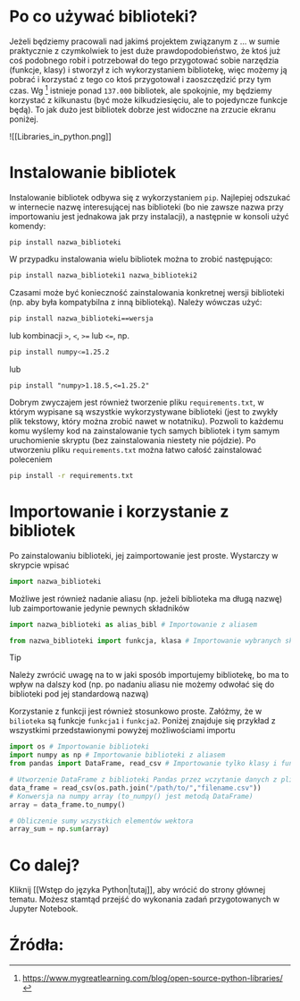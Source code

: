 # Po co używać biblioteki?

Jeżeli będziemy pracowali nad jakimś projektem związanym z ... w sumie praktycznie z czymkolwiek to jest duże prawdopodobieństwo, że ktoś już coś podobnego robił i potrzebował do tego przygotować sobie narzędzia (funkcje, klasy) i stworzył z ich wykorzystaniem bibliotekę, więc możemy ją pobrać i korzystać z tego co ktoś przygotował i zaoszczędzić przy tym czas. Wg [^mgl] istnieje ponad `137.000` bibliotek, ale spokojnie, my będziemy korzystać z kilkunastu (być może kilkudziesięciu, ale to pojedyncze funkcje będą). To jak dużo jest bibliotek dobrze jest widoczne na zrzucie ekranu poniżej.

![[Libraries_in_python.png]]
# Instalowanie bibliotek

Instalowanie bibliotek odbywa się z wykorzystaniem `pip`. Najlepiej odszukać w internecie nazwę interesującej nas biblioteki (bo nie zawsze nazwa przy importowaniu jest jednakowa jak przy instalacji), a następnie w konsoli użyć komendy:
```bash
pip install nazwa_biblioteki
```

W przypadku instalowania wielu bibliotek można to zrobić następująco:
```bash
pip install nazwa_biblioteki1 nazwa_biblioteki2
```

Czasami może być konieczność zainstalowania konkretnej wersji biblioteki (np. aby była kompatybilna z inną biblioteką). Należy wówczas użyć:
```bash
pip install nazwa_biblioteki==wersja
```
lub kombinacji `>`, `<`, `>=` lub `<=`, np.
```bash
pip install numpy<=1.25.2
```
lub
```
pip install "numpy>1.18.5,<=1.25.2"
```

Dobrym zwyczajem jest również tworzenie pliku `requirements.txt`, w którym wypisane są wszystkie wykorzystywane biblioteki (jest to zwykły plik tekstowy, który można zrobić nawet w notatniku). Pozwoli to każdemu komu wyślemy kod na zainstalowanie tych samych bibliotek i tym samym uruchomienie skryptu (bez zainstalowania niestety nie pójdzie). Po utworzeniu pliku `requirements.txt` można łatwo całość zainstalować poleceniem
```bash
pip install -r requirements.txt
```

# Importowanie i korzystanie z bibliotek

Po zainstalowaniu biblioteki, jej zaimportowanie jest proste. Wystarczy w skrypcie wpisać
```Python
import nazwa_biblioteki
```
Możliwe jest również nadanie aliasu (np. jeżeli biblioteka ma długą nazwę) lub zaimportowanie jedynie pewnych składników
```Python
import nazwa_biblioteki as alias_bibl # Importowanie z aliasem

from nazwa_biblioteki import funkcja, klasa # Importowanie wybranych składników
```

> [!TIP]
> Należy zwrócić uwagę na to w jaki sposób importujemy bibliotekę, bo ma to wpływ na dalszy kod (np. po nadaniu aliasu nie możemy odwołać się do biblioteki pod jej standardową nazwą)

Korzystanie z funkcji jest również stosunkowo proste. Załóżmy, że w `bilioteka` są funkcje `funkcja1` i `funkcja2`. Poniżej znajduje się przykład z wszystkimi przedstawionymi powyżej możliwościami importu

```Python
import os # Importowanie biblioteki
import numpy as np # Importowanie biblioteki z aliasem
from pandas import DataFrame, read_csv # Importowanie tylko klasy i funkcji

# Utworzenie DataFrame z biblioteki Pandas przez wczytanie danych z pliku txt
data_frame = read_csv(os.path.join("/path/to/","filename.csv"))
# Konwersja na numpy array (to_numpy() jest metodą DataFrame)
array = data_frame.to_numpy()

# Obliczenie sumy wszystkich elementów wektora
array_sum = np.sum(array)
```
# Co dalej?

Kliknij [[Wstęp do języka Python|tutaj]], aby wrócić do strony głównej tematu. Możesz stamtąd przejść do wykonania zadań przygotowanych w Jupyter Notebook.

# Źródła:
[^mgl]: https://www.mygreatlearning.com/blog/open-source-python-libraries/